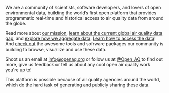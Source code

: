 We are a community of scientists, software developers, and lovers of open environmental data, building the world’s first open platform that provides programmatic real-time and historical access to air quality data from around the globe. 

Read more about [our mission](https://medium.com/@openaq/the-mission-of-openaq-cb159084beeb#.1li6mb3aa), [learn about the current global air quality data gap](https://medium.com/@openaq/filling-the-air-quality-data-gap-10e0a494517#.ry8v4b6ps), and [explore how we aggregate data](https://medium.com/@openaq/where-does-openaq-data-come-from-a5cf9f3a5c85#.hoix791m3). [Learn how to access the data](https://medium.com/@openaq/accessing-a-playground-of-air-quality-data-124ebd27ec8a#.n3aezb3qd)! And [check out](https://medium.com/@openaq/tools-built-by-the-openaq-community-857a82ad9ca9#.w48xyuycd) the awesome tools and sofrware packages our community is building to browse, visualize and use these data.

Shoot us an email at [info@openaq.org](mailto:info@openaq.org) or follow us at [@Open_AQ](https://twitter.com/open_aq) to find out more, give us feedback or  tell us about any cool open air quality work you're up to!

This platform is possible because of air quality agencies around the world, which do the hard task of generating and publicly sharing these data.
